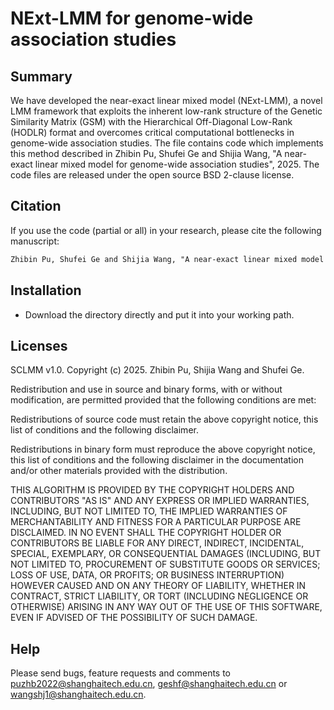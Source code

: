 # NExt-LMM for genome-wide association studies

## Summary
We have developed the near-exact linear mixed model (NExt-LMM), a novel LMM framework that exploits the inherent low-rank structure of the Genetic Similarity Matrix (GSM) with the Hierarchical Off-Diagonal Low-Rank (HODLR) format and overcomes critical computational bottlenecks in genome-wide association studies. The file contains code which implements this method described in Zhibin Pu, Shufei Ge and Shijia Wang, "A near-exact linear mixed model for genome-wide association studies", 2025. The code files are released under the open source BSD 2-clause license. 

## Citation
If you use the code (partial or all) in your research, please cite the following manuscript:

```diff
Zhibin Pu, Shufei Ge and Shijia Wang, "A near-exact linear mixed model for genome-wide association studies", 2025.
```

## Installation
+ Download the directory directly and put it into your working path.

## Licenses

SCLMM v1.0. Copyright (c) 2025. Zhibin Pu, Shijia Wang and Shufei Ge.

Redistribution and use in source and binary forms, with or without modification, are permitted provided that the following conditions are met:

Redistributions of source code must retain the above copyright notice, this list of conditions and the following disclaimer.

Redistributions in binary form must reproduce the above copyright notice, this list of conditions and the following disclaimer in the documentation and/or other materials provided with the distribution.

THIS ALGORITHM IS PROVIDED BY THE COPYRIGHT HOLDERS AND CONTRIBUTORS "AS IS" AND ANY EXPRESS OR IMPLIED WARRANTIES, INCLUDING, BUT NOT LIMITED TO, THE IMPLIED WARRANTIES OF MERCHANTABILITY AND FITNESS FOR A PARTICULAR PURPOSE ARE DISCLAIMED. IN NO EVENT SHALL THE COPYRIGHT HOLDER OR CONTRIBUTORS BE LIABLE FOR ANY DIRECT, INDIRECT, INCIDENTAL, SPECIAL, EXEMPLARY, OR CONSEQUENTIAL DAMAGES (INCLUDING, BUT NOT LIMITED TO, PROCUREMENT OF SUBSTITUTE GOODS OR SERVICES; LOSS OF USE, DATA, OR PROFITS; OR BUSINESS INTERRUPTION) HOWEVER CAUSED AND ON ANY THEORY OF LIABILITY, WHETHER IN CONTRACT, STRICT LIABILITY, OR TORT (INCLUDING NEGLIGENCE OR OTHERWISE) ARISING IN ANY WAY OUT OF THE USE OF THIS SOFTWARE, EVEN IF ADVISED OF THE POSSIBILITY OF SUCH DAMAGE.

## Help
Please send bugs, feature requests and comments to puzhb2022@shanghaitech.edu.cn, geshf@shanghaitech.edu.cn or wangshj1@shanghaitech.edu.cn.
